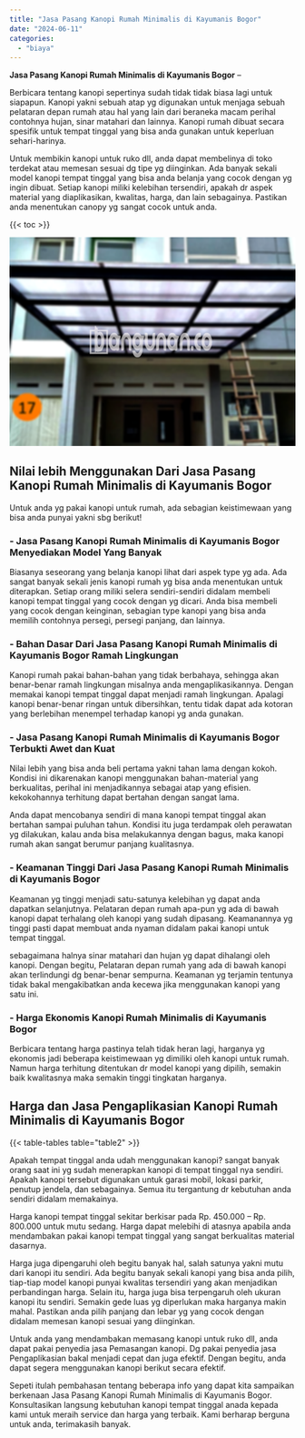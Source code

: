 ```yaml
---
title: "Jasa Pasang Kanopi Rumah Minimalis di Kayumanis Bogor"
date: "2024-06-11"
categories: 
  - "biaya"
---
```


**Jasa Pasang Kanopi Rumah Minimalis di Kayumanis Bogor** –

Berbicara tentang kanopi sepertinya sudah tidak tidak biasa lagi untuk siapapun. Kanopi yakni sebuah atap yg digunakan untuk menjaga sebuah pelataran depan rumah atau hal yang lain dari beraneka macam perihal contohnya hujan, sinar matahari dan lainnya. Kanopi rumah dibuat secara spesifik untuk tempat tinggal yang bisa anda gunakan untuk keperluan sehari-harinya.

Untuk membikin kanopi untuk ruko dll, anda dapat membelinya di toko terdekat atau memesan sesuai dg tipe yg diinginkan. Ada banyak sekali model kanopi tempat tinggal yang bisa anda belanja yang cocok dengan yg ingin dibuat. Setiap kanopi miliki kelebihan tersendiri, apakah dr aspek material yang diaplikasikan, kwalitas, harga, dan lain sebagainya. Pastikan anda menentukan canopy yg sangat cocok untuk anda.

{{< toc >}}

![Jasa Pasang Kanopi Rumah Minimalis di Kayumanis Bogor](/images/harga-kanopi-minimalis-58.png)

## Nilai lebih Menggunakan Dari Jasa Pasang Kanopi Rumah Minimalis di Kayumanis Bogor

Untuk anda yg pakai kanopi untuk rumah, ada sebagian keistimewaan yang bisa anda punyai yakni sbg berikut!

### \- Jasa Pasang Kanopi Rumah Minimalis di Kayumanis Bogor Menyediakan Model Yang Banyak

Biasanya seseorang yang belanja kanopi lihat dari aspek type yg ada. Ada sangat banyak sekali jenis kanopi rumah yg bisa anda menentukan untuk diterapkan. Setiap orang miliki selera sendiri-sendiri didalam membeli kanopi tempat tinggal yang cocok dengan yg dicari. Anda bisa membeli yang cocok dengan keinginan, sebagian type kanopi yang bisa anda memilih contohnya persegi, persegi panjang, dan lainnya.

### \- Bahan Dasar Dari Jasa Pasang Kanopi Rumah Minimalis di Kayumanis Bogor Ramah Lingkungan

Kanopi rumah pakai bahan-bahan yang tidak berbahaya, sehingga akan benar-benar ramah lingkungan misalnya anda mengaplikasikannya. Dengan memakai kanopi tempat tinggal dapat menjadi ramah lingkungan. Apalagi kanopi benar-benar ringan untuk dibersihkan, tentu tidak dapat ada kotoran yang berlebihan menempel terhadap kanopi yg anda gunakan.

### \- Jasa Pasang Kanopi Rumah Minimalis di Kayumanis Bogor Terbukti Awet dan Kuat

Nilai lebih yang bisa anda beli pertama yakni tahan lama dengan kokoh. Kondisi ini dikarenakan kanopi menggunakan bahan-material yang berkualitas, perihal ini menjadikannya sebagai atap yang efisien. kekokohannya terhitung dapat bertahan dengan sangat lama.

Anda dapat mencobanya sendiri di mana kanopi tempat tinggal akan bertahan sampai puluhan tahun. Kondisi itu juga terdampak oleh perawatan yg dilakukan, kalau anda bisa melakukannya dengan bagus, maka kanopi rumah akan sangat berumur panjang kualitasnya.

### \- Keamanan Tinggi Dari Jasa Pasang Kanopi Rumah Minimalis di Kayumanis Bogor

Keamanan yg tinggi menjadi satu-satunya kelebihan yg dapat anda dapatkan selanjutnya. Pelataran depan rumah apa-pun yg ada di bawah kanopi dapat terhalang oleh kanopi yang sudah dipasang. Keamanannya yg tinggi pasti dapat membuat anda nyaman didalam pakai kanopi untuk tempat tinggal.

sebagaimana halnya sinar matahari dan hujan yg dapat dihalangi oleh kanopi. Dengan begitu, Pelataran depan rumah yang ada di bawah kanopi akan terlindungi dg benar-benar sempurna. Keamanan yg terjamin tentunya tidak bakal mengakibatkan anda kecewa jika menggunakan kanopi yang satu ini.

### \- Harga Ekonomis Kanopi Rumah Minimalis di Kayumanis Bogor

Berbicara tentang harga pastinya telah tidak heran lagi, harganya yg ekonomis jadi beberapa keistimewaan yg dimiliki oleh kanopi untuk rumah. Namun harga terhitung ditentukan dr model kanopi yang dipilih, semakin baik kwalitasnya maka semakin tinggi tingkatan harganya.

## Harga dan Jasa Pengaplikasian Kanopi Rumah Minimalis di Kayumanis Bogor

{{< table-tables table="table2" >}}

Apakah tempat tinggal anda udah menggunakan kanopi? sangat banyak orang saat ini yg sudah menerapkan kanopi di tempat tinggal nya sendiri. Apakah kanopi tersebut digunakan untuk garasi mobil, lokasi parkir, penutup jendela, dan sebagainya. Semua itu tergantung dr kebutuhan anda sendiri didalam memakainya.

Harga kanopi tempat tinggal sekitar berkisar pada Rp. 450.000 – Rp. 800.000 untuk mutu sedang. Harga dapat melebihi di atasnya apabila anda mendambakan pakai kanopi tempat tinggal yang sangat berkualitas material dasarnya.

Harga juga dipengaruhi oleh begitu banyak hal, salah satunya yakni mutu dari kanopi itu sendiri. Ada begitu banyak sekali kanopi yang bisa anda pilih, tiap-tiap model kanopi punyai kwalitas tersendiri yang akan menjadikan perbandingan harga. Selain itu, harga juga bisa terpengaruh oleh ukuran kanopi itu sendiri. Semakin gede luas yg diperlukan maka harganya makin mahal. Pastikan anda pilih panjang dan lebar yg yang cocok dengan didalam memesan kanopi sesuai yang diinginkan.

Untuk anda yang mendambakan memasang kanopi untuk ruko dll, anda dapat pakai penyedia jasa Pemasangan kanopi. Dg pakai penyedia jasa Pengaplikasian bakal menjadi cepat dan juga efektif. Dengan begitu, anda dapat segera menggunakan kanopi berikut secara efektif.

Sepeti itulah pembahasan tentang beberapa info yang dapat kita sampaikan berkenaan Jasa Pasang Kanopi Rumah Minimalis di Kayumanis Bogor. Konsultasikan langsung kebutuhan kanopi tempat tinggal anada kepada kami untuk meraih service dan harga yang terbaik. Kami berharap berguna untuk anda, terimakasih banyak.
